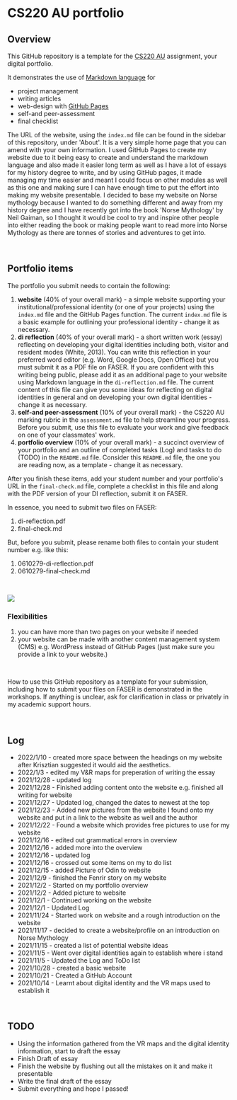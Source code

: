 # CS220 AU portfolio
## Overview
This GitHub repository is a template for the [CS220 AU](https://github.com/krisztian-hofstadter-tedor/CS220-AU-navigating-the-digital-world) assignment, your digital portfolio.

It demonstrates the use of [Markdown language](https://guides.github.com/features/mastering-markdown/) for
- project management
- writing articles
- web-design with [GitHub Pages](https://pages.github.com/)
- self-and peer-assessment
- final checklist 

The URL of the website, using the `index.md` file can be found in the sidebar of this repository, under 'About'. It is a very simple home page that you can amend with your own information. I used GitHub Pages to create my website due to it being easy to create and understand the markdown language and also made it easier long term as well as I have a lot of essays for my history degree to write, and by using GitHub pages, it made managing my time easier and meant I could focus on other modules as well as this one and making sure I can have enough time to put the effort into making my website presentable. I decided to base my website on Norse mythology because I wanted to do something different and away from my history degree and I have recently got into the book 'Norse Mythology' by Neil Gaiman, so I thought it would be cool to try and inspire other people into either reading the book or making people want to read more into Norse Mythology as there are tonnes of stories and adventures to get into.



<br>

## Portfolio items
The portfolio you submit needs to contain the following:

1. **website** (40% of your overall mark) - a simple website supporting your institutional/professional identity (or one of your projects) using the `index.md` file and the GitHub Pages function. The current `index.md` file is a basic example for outlining your professional identity - change it as necessary.
2. **di reflection** (40% of your overall mark) - a short written work (essay) reflecting on developing your digital identities including both, visitor and resident modes (White, 2013). You can write this reflection in your preferred word editor (e.g. Word, Google Docs, Open Office) but you must submit it as a PDF file on FASER. If you are confident with this writing being public, please add it as an additional page to your website using Markdown language in the `di-reflection.md` file. The current content of this file can give you some ideas for reflecting on digital identities in general and on developing your own digital identities - change it as necessary.
3. **self-and peer-assessment** (10% of your overall mark) - the CS220 AU marking rubric in the `assessment.md` file to help streamline your progress. Before you submit, use this file to evaluate your work and give feedback on one of your classmates' work.
4. **portfolio overview** (10% of your overall mark) - a succinct overview of your portfolio and an outline of completed tasks (Log) and tasks to do (TODO) in the `README.md` file. Consider this `README.md` file, the one you are reading now, as a template - change it as necessary.

After you finish these items, add your student number and your portfolio's URL in the `final-check.md` file, complete a checklist in this file and along with the PDF version of your DI reflection, submit it on FASER. 

In essence, you need to submit two files on FASER:

1. di-reflection.pdf
2. final-check.md

But, before you submit, please rename both files to contain your student number e.g. like this:

1. 0610279-di-reflection.pdf
2. 0610279-final-check.md

<br> 

![](assets/img/portfolio-graph.png)


### Flexibilities 
1. you can have more than two pages on your website if needed
2. your website can be made with another content management system (CMS) e.g. WordPress instead of GitHub Pages (just make sure you provide a link to your website.)

<br> 

How to use this GitHub repository as a template for your submission, including how to submit your files on FASER is demonstrated in the workshops. If anything is unclear, ask for clarification in class or privately in my academic support hours. 

<br>

## Log
- 2022/1/10 - created more space between the headings on my website after Krisztian suggested it would aid the aesthetics.
- 2022/1/3 - edited my V&R maps for preperation of writing the essay
- 2021/12/28 - updated log
- 2021/12/28 - Finished adding content onto the website e.g. finished all writing for website
- 2021/12/27 - Updated log, changed the dates to newest at the top 
- 2021/12/23 - Added new pictures from the website I found onto my website and put in a link to the website as well and the author
- 2021/12/22 - Found a website which provides free pictures to use for my website
- 2021/12/16 - edited out grammatical errors in overview
- 2021/12/16 - added more into the overview
- 2021/12/16 - updated log 
- 2021/12/16 - crossed out some items on my to do list
- 2021/12/15 - added Picture of Odin to website
- 2021/12/9 - finished the Fenrir story on my website
- 2021/12/2 - Started on my portfolio overview
- 2021/12/2 - Added picture to website
- 2021/12/1 - Continued working on the website 
- 2021/12/1 - Updated Log
- 2021/11/24 - Started work on website and a rough introduction on the website
- 2021/11/17 - decided to create a website/profile on an introduction on Norse Mythology
- 2021/11/15 - created a list of potential website ideas
- 2021/11/5 - Went over digital identities again to establish where i stand
- 2021/11/5 - Updated the Log and ToDo list
- 2021/10/28 - created a basic website
- 2021/10/21 - Created a GitHub Account
- 2021/10/14 - Learnt about digital identity and the VR maps used to establish it


















<br>

## TODO 
- Using the information gathered from the VR maps and the digital identity information, start to draft the essay
- Finish Draft of essay
- Finish the website by flushing out all the mistakes on it and make it presentable
- Write the final draft of the essay
- Submit everything and hope I passed!
